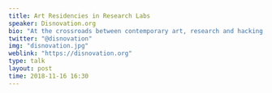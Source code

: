 ```yaml
---
title: Art Residencies in Research Labs
speaker: Disnovation.org
bio: "At the crossroads between contemporary art, research and hacking, the disnovation.org working group develops situations of disturbance, speculation, and debate, challenging the dominant ideology of technological innovation (from techno-solutionism to techno-escapism) and stimulating the emergence of alternative narratives. they recently edited the pirate book, an anthology on media piracy. their research includes artworks, curation & publications."
twitter: "@disnovation"
img: "disnovation.jpg"
weblink: "https://disnovation.org"
type: talk
layout: post
time: 2018-11-16 16:30
---
```


